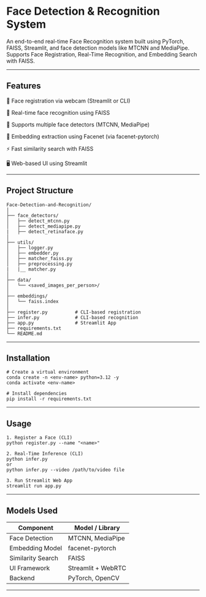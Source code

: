 # Face Detection & Recognition System

An end-to-end real-time Face Recognition system built using PyTorch, FAISS, Streamlit, and face detection models like MTCNN and MediaPipe.
Supports Face Registration, Real-Time Recognition, and Embedding Search with FAISS.

---

## Features

📸 Face registration via webcam (Streamlit or CLI)

🎯 Real-time face recognition using FAISS

🤖 Supports multiple face detectors (MTCNN, MediaPipe)

💾 Embedding extraction using Facenet (via facenet-pytorch)

⚡ Fast similarity search with FAISS

🖥️ Web-based UI using Streamlit

---

## Project Structure

    Face-Detection-and-Recognition/
    │
    ├── face_detectors/
    │   ├── detect_mtcnn.py
    │   ├── detect_mediapipe.py
    |   ├── detect_retinaface.py
    │
    ├── utils/
    │   ├── logger.py
    │   ├── embedder.py
    │   ├── matcher_faiss.py
    │   ├── preprocessing.py
    |   |__ matcher.py
    │
    ├── data/
    │   └── <saved_images_per_person>/
    │
    ├── embeddings/
    │   └── faiss.index
    │
    ├── register.py          # CLI-based registration
    ├── infer.py             # CLI-based recognition
    ├── app.py               # Streamlit App
    ├── requirements.txt
    └── README.md

---

## Installation

    # Create a virtual environment
    conda create -n <env-name> python=3.12 -y
    conda activate <env-name>

    # Install dependencies
    pip install -r requirements.txt

---

## Usage

    1. Register a Face (CLI)
    python register.py --name "<name>"

    2. Real-Time Inference (CLI)
    python infer.py    
    or
    python infer.py --video /path/to/video file

    3. Run Streamlit Web App
    streamlit run app.py

---

## Models Used

| Component         | Model / Library    |
| ----------------- | ------------------ |
| Face Detection    | MTCNN, MediaPipe   |
| Embedding Model   | facenet-pytorch    |
| Similarity Search | FAISS              |
| UI Framework      | Streamlit + WebRTC |
| Backend           | PyTorch, OpenCV    |

---
